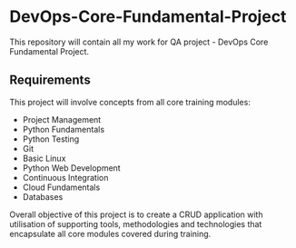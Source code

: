 # DevOps-Core-Fundamental-Project
This repository will contain all my work for QA project - DevOps Core Fundamental Project.
## Requirements
This project will involve concepts from all core training modules:
* Project Management
* Python Fundamentals
* Python Testing
* Git
* Basic Linux
* Python Web Development
* Continuous Integration
* Cloud Fundamentals
* Databases

Overall objective of this project is to create a CRUD application with utilisation of supporting tools, methodologies and technologies that encapsulate all core modules covered during training.
